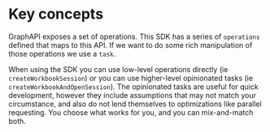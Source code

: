 # Key concepts
GraphAPI exposes a set of operations. This SDK has a series of `operations` defined that maps to this API. If we want to do some rich manipulation of those operations we use a `task`.

When using the SDK you can use low-level operations directly (ie `createWorkbookSession`) or you can use higher-level opinionated tasks (ie `createWorkbookAndOpenSession`). The opinionated tasks are useful for quick development, however they include assumptions that may not match your circumstance, and also do not lend themselves to optimizations like parallel requesting. You choose what works for you, and you can mix-and-match both.